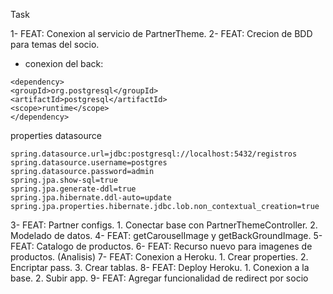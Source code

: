 Task

1- FEAT: Conexion al servicio de PartnerTheme.
2- FEAT: Crecion de BDD para temas del socio.
- conexion del back:

```
<dependency>
<groupId>org.postgresql</groupId>
<artifactId>postgresql</artifactId>
<scope>runtime</scope>
</dependency>
```
properties datasource
```
spring.datasource.url=jdbc:postgresql://localhost:5432/registros
spring.datasource.username=postgres
spring.datasource.password=admin
spring.jpa.show-sql=true
spring.jpa.generate-ddl=true
spring.jpa.hibernate.ddl-auto=update
spring.jpa.properties.hibernate.jdbc.lob.non_contextual_creation=true

```

3- FEAT: Partner configs.
    1. Conectar base con PartnerThemeController.
    2. Modelado de datos. 
4- FEAT: getCarouselImage y getBackGroundImage.
5- FEAT: Catalogo de productos.
6- FEAT: Recurso nuevo para imagenes de productos. (Analisis)
7- FEAT: Conexion a Heroku.
    1. Crear properties.
    2. Encriptar pass.
    3. Crear tablas.
8- FEAT: Deploy Heroku.
    1. Conexion a la base.
    2. Subir app.
9- FEAT: Agregar funcionalidad de redirect por socio
